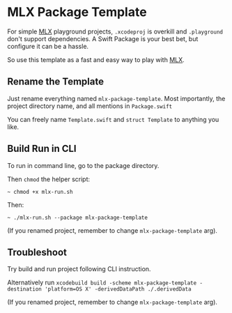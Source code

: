 # MLX Package Template

For simple [MLX](https://github.com/ml-explore/mlx-swift) playground projects, `.xcodeproj` is overkill and `.playground` don't support dependencies. A Swift Package is your best bet, but configure it can be a hassle. 

So use this template as a fast and easy way to play with [MLX](https://github.com/ml-explore/mlx-swift). 

## Rename the Template

Just rename everything named `mlx-package-template`. Most importantly, the project directory name, and all mentions in `Package.swift`

You can freely name `Template.swift` and `struct Template` to anything you like. 


## Build Run in CLI

To run in command line, go to the package directory.

Then `chmod` the helper script:

`~ chmod +x mlx-run.sh`

Then:

`~ ./mlx-run.sh --package mlx-package-template`

(If you renamed project, remember to change `mlx-package-template` arg).


## Troubleshoot

Try build and run project following CLI instruction.

Alternatively run `xcodebuild build -scheme mlx-package-template -destination 'platform=OS X' -derivedDataPath ./.derivedData`

(If you renamed project, remember to change `mlx-package-template` arg).
